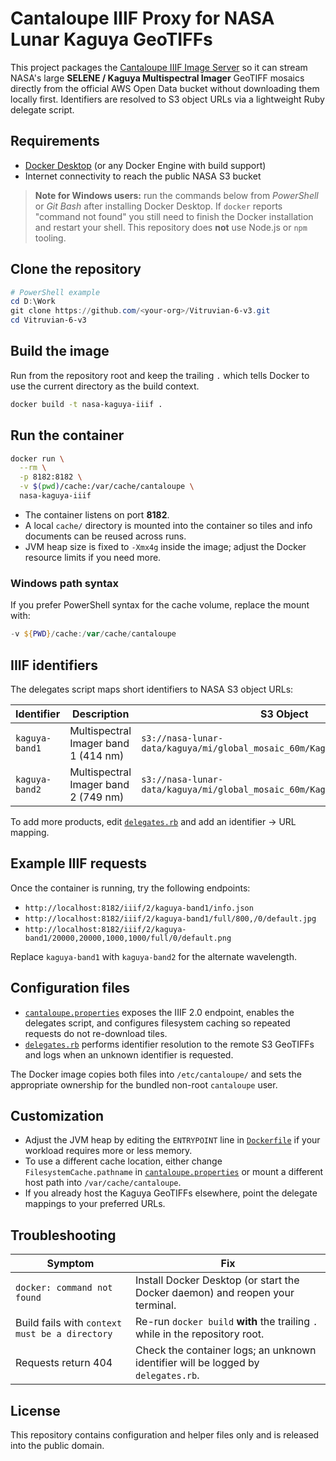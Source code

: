 # Cantaloupe IIIF Proxy for NASA Lunar Kaguya GeoTIFFs

This project packages the [Cantaloupe IIIF Image Server](https://cantaloupe-project.github.io/) so it can stream
NASA's large **SELENE / Kaguya Multispectral Imager** GeoTIFF mosaics directly from the official AWS Open Data
bucket without downloading them locally first. Identifiers are resolved to S3 object URLs via a lightweight Ruby
delegate script.

## Requirements

- [Docker Desktop](https://www.docker.com/products/docker-desktop/) (or any Docker Engine with build support)
- Internet connectivity to reach the public NASA S3 bucket

> **Note for Windows users:** run the commands below from *PowerShell* or *Git Bash* after installing Docker
> Desktop. If `docker` reports "command not found" you still need to finish the Docker installation and restart
> your shell. This repository does **not** use Node.js or `npm` tooling.

## Clone the repository

```powershell
# PowerShell example
cd D:\Work
git clone https://github.com/<your-org>/Vitruvian-6-v3.git
cd Vitruvian-6-v3
```

## Build the image

Run from the repository root and keep the trailing `.` which tells Docker to use the current directory as the
build context.

```bash
docker build -t nasa-kaguya-iiif .
```

## Run the container

```bash
docker run \
  --rm \
  -p 8182:8182 \
  -v $(pwd)/cache:/var/cache/cantaloupe \
  nasa-kaguya-iiif
```

- The container listens on port **8182**.
- A local `cache/` directory is mounted into the container so tiles and info documents can be reused across runs.
- JVM heap size is fixed to `-Xmx4g` inside the image; adjust the Docker resource limits if you need more.

### Windows path syntax

If you prefer PowerShell syntax for the cache volume, replace the mount with:

```powershell
-v ${PWD}/cache:/var/cache/cantaloupe
```

## IIIF identifiers

The delegates script maps short identifiers to NASA S3 object URLs:

| Identifier      | Description                             | S3 Object |
| --------------- | --------------------------------------- | --------- |
| `kaguya-band1`  | Multispectral Imager band 1 (414 nm)    | `s3://nasa-lunar-data/kaguya/mi/global_mosaic_60m/Kaguya_MI_Band1_60m.tif` |
| `kaguya-band2`  | Multispectral Imager band 2 (749 nm)    | `s3://nasa-lunar-data/kaguya/mi/global_mosaic_60m/Kaguya_MI_Band2_60m.tif` |

To add more products, edit [`delegates.rb`](delegates.rb) and add an identifier → URL mapping.

## Example IIIF requests

Once the container is running, try the following endpoints:

- `http://localhost:8182/iiif/2/kaguya-band1/info.json`
- `http://localhost:8182/iiif/2/kaguya-band1/full/800,/0/default.jpg`
- `http://localhost:8182/iiif/2/kaguya-band1/20000,20000,1000,1000/full/0/default.png`

Replace `kaguya-band1` with `kaguya-band2` for the alternate wavelength.

## Configuration files

- [`cantaloupe.properties`](cantaloupe.properties) exposes the IIIF 2.0 endpoint, enables the delegates script,
  and configures filesystem caching so repeated requests do not re-download tiles.
- [`delegates.rb`](delegates.rb) performs identifier resolution to the remote S3 GeoTIFFs and logs when an unknown
  identifier is requested.

The Docker image copies both files into `/etc/cantaloupe/` and sets the appropriate ownership for the bundled
non-root `cantaloupe` user.

## Customization

- Adjust the JVM heap by editing the `ENTRYPOINT` line in [`Dockerfile`](Dockerfile) if your workload requires more
  or less memory.
- To use a different cache location, either change `FilesystemCache.pathname` in
  [`cantaloupe.properties`](cantaloupe.properties) or mount a different host path into `/var/cache/cantaloupe`.
- If you already host the Kaguya GeoTIFFs elsewhere, point the delegate mappings to your preferred URLs.

## Troubleshooting

| Symptom | Fix |
| ------- | --- |
| `docker: command not found` | Install Docker Desktop (or start the Docker daemon) and reopen your terminal. |
| Build fails with `context must be a directory` | Re-run `docker build` **with** the trailing `.` while in the repository root. |
| Requests return 404 | Check the container logs; an unknown identifier will be logged by `delegates.rb`. |

## License

This repository contains configuration and helper files only and is released into the public domain.
